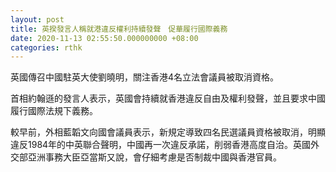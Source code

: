 ```yaml
---
layout: post
title: 英揆發言人稱就港違反權利持續發聲　促華履行國際義務
date: 2020-11-13 02:55:50.000000000 +08:00
categories: rthk
---
```


英國傳召中國駐英大使劉曉明，關注香港4名立法會議員被取消資格。

首相約翰遜的發言人表示，英國會持續就香港違反自由及權利發聲，並且要求中國履行國際法規下義務。

較早前，外相藍韜文向國會議員表示，新規定導致四名民選議員資格被取消，明顯違反1984年的中英聯合聲明，中國再一次違反承諾，削弱香港高度自治。英國外交部亞洲事務大臣亞當斯又說，會仔細考慮是否制裁中國與香港官員。

